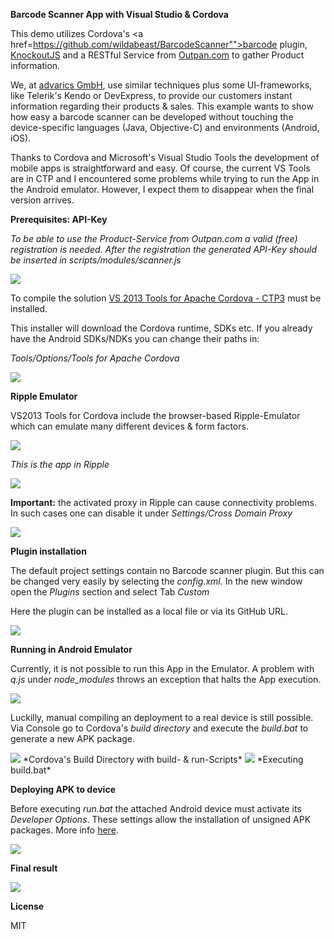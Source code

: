 ﻿**Barcode Scanner App with Visual Studio & Cordova**

This demo utilizes Cordova's <a href=https://github.com/wildabeast/BarcodeScanner"">barcode plugin</a>, <a href="http://knockoutjs.com/" target="_blank">KnockoutJS</a> and a RESTful Service from <a href="http://www.outpan.com" target="_blank">Outpan.com</a> to gather Product information.

We, at <a href="http://www.advarics.net" target="_blank">advarics GmbH</a>, use similar techniques plus some UI-frameworks, like Telerik's Kendo or DevExpress, to provide our customers instant information regarding their products & sales. 
This example wants to show how easy a barcode scanner can be developed without touching the device-specific languages (Java, Objective-C) and environments (Android, iOS). 

Thanks to Cordova and Microsoft's Visual Studio Tools the development of mobile apps is straightforward and easy. Of course, the current VS Tools are in CTP and I encountered some problems while trying to run the App in the Android emulator. However, I expect them to disappear when
the final version arrives.



**Prerequisites: API-Key**

*To be able to use the Product-Service from Outpan.com a valid (free) registration is needed. After the registration the generated API-Key should be inserted in scripts/modules/scanner.js*

<img src="http://o33.imgup.net/api_key7850.png" />

To compile the solution <a href="http://www.visualstudio.com/en-us/explore/cordova-vs.aspx">VS 2013 Tools for Apache Cordova - CTP3</a> must be installed.

This installer will download the Cordova runtime, SDKs etc. If you already have the Android SDKs/NDKs you can change their paths in: 

*Tools/Options/Tools for Apache Cordova*

<img src="http://k83.imgup.net/cordova_en4523.png"/>

**Ripple Emulator**

VS2013 Tools for Cordova include the browser-based Ripple-Emulator which can emulate many different devices & form factors.

<img src="http://e83.imgup.net/ripple_emu24cd.png" /> 

*This is the app in Ripple*

<img src="http://c14.imgup.net/ripple_emu82bb.png" />

**Important:** the activated proxy in Ripple can cause connectivity problems. In such cases one can disable it
under *Settings/Cross Domain Proxy*

<img src="http://h25.imgup.net/disable_pr7a93.png" />

**Plugin installation**

The default project settings contain no Barcode scanner plugin. But this can be changed very easily by selecting the *config.xml*.
In the new window open the *Plugins* section and select Tab *Custom*

Here the plugin can be installed as a local file or via its GitHub URL.

<img src="http://l43.imgup.net/load_plugida12.png" />

**Running in Android Emulator**

Currently, it is not possible to run this App in the Emulator. A problem with *q.js* under *node_modules* throws an exception that 
halts the App execution.

<img src="http://z24.imgup.net/q_error9d75.png" />
 
Luckilly, manual compiling an deployment to a real device is still possible. Via Console go to Cordova's *build directory* and execute the
*build.bat* to generate a new APK package. 

<img src="http://g72.imgup.net/cordova_bud1b9.png" />
*Cordova's Build Directory with build- & run-Scripts*

<img src="http://r35.imgup.net/build_andr0be4.png" />
*Executing build.bat*


**Deploying APK to device**

Before executing *run.bat* the attached Android device must activate its *Developer Options*.
These settings allow the installation of unsigned APK packages. More info <a href="http://developer.android.com/tools/device.html" target="_blank">here</a>.

<img src="http://q14.imgup.net/run_androi90b7.png" />

**Final result**

<img src="http://x14.imgup.net/barcode_sca36d.png"/>


**License**

MIT
